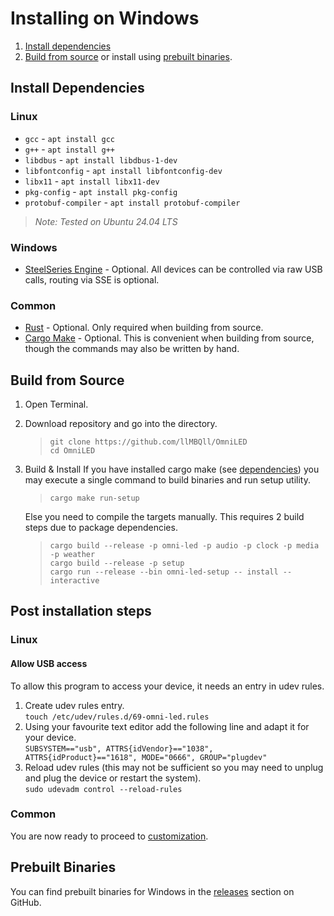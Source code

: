 # Installing on Windows

1. [Install dependencies](#install-dependencies)
2. [Build from source](#build-from-source) or install using [prebuilt binaries](#prebuilt-binaries).

## Install Dependencies

### Linux

- `gcc` - `apt install gcc`
- `g++` - `apt install g++`
- `libdbus` - `apt install libdbus-1-dev`
- `libfontconfig` - `apt install libfontconfig-dev`
- `libx11` - `apt install libx11-dev`
- `pkg-config` - `apt install pkg-config`
- `protobuf-compiler` - `apt install protobuf-compiler`

> _Note: Tested on Ubuntu 24.04 LTS_

### Windows

- [SteelSeries Engine](https://steelseries.com/gg/engine) - Optional. All devices can be controlled
  via raw USB calls, routing via SSE is optional.

### Common

- [Rust](https://rustup.rs/) - Optional. Only required when building from source.
- [Cargo Make](https://crates.io/crates/cargo-make#installation) - Optional. This is convenient
  when building from source, though the commands may also be written by hand.

## Build from Source

1. Open Terminal.
2. Download repository and go into the directory.
   > `git clone https://github.com/llMBQll/OmniLED`  
   > `cd OmniLED`
3. Build & Install
   If you have installed cargo make (see [dependencies](#install-dependencies)) you may execute a
   single command to build binaries and run setup utility.
   > `cargo make run-setup`

   Else you need to compile the targets manually. This requires 2 build steps due to package
   dependencies.
   > `cargo build --release -p omni-led -p audio -p clock -p media -p weather`  
   > `cargo build --release -p setup`  
   > `cargo run --release --bin omni-led-setup -- install --interactive`

## Post installation steps

### Linux

#### Allow USB access

To allow this program to access your device, it needs an entry in udev rules.

1. Create udev rules entry.  
   `touch /etc/udev/rules.d/69-omni-led.rules`
2. Using your favourite text editor add the following line and adapt it for your device.  
   `SUBSYSTEM=="usb", ATTRS{idVendor}=="1038", ATTRS{idProduct}=="1618", MODE="0666", GROUP="plugdev"`
3. Reload udev rules (this may not be sufficient so you may need to unplug and plug the device or
   restart the system).  
   `sudo udevadm control --reload-rules`

### Common

You are now ready to proceed to [customization](customization).

## Prebuilt Binaries

You can find prebuilt binaries for Windows in the
[releases](https://github.com/llMBQll/OmniLED/releases) section on GitHub.
